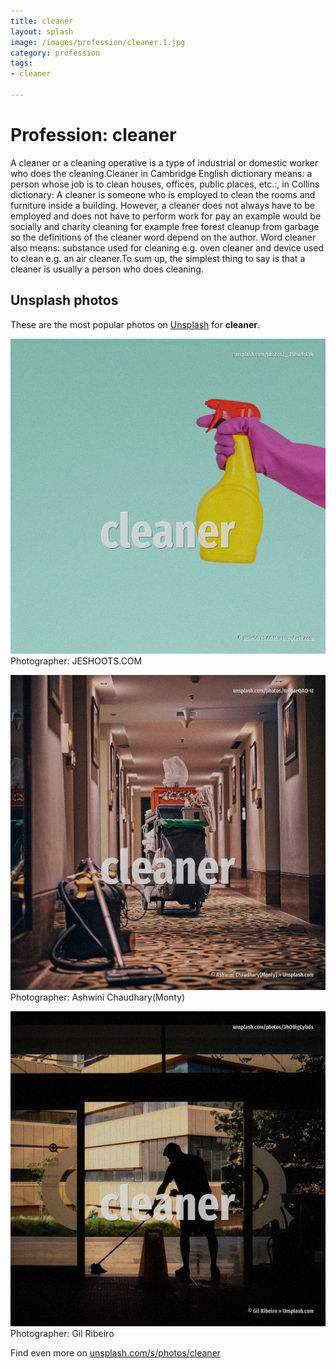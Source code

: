 ```yaml
---
title: cleaner
layout: splash
image: /images/profession/cleaner.1.jpg
category: profession
tags:
- cleaner

---
```

# Profession: cleaner

A cleaner or a cleaning operative is a type of industrial or domestic worker who does the  cleaning.Cleaner in Cambridge English dictionary means: a person whose job is to clean houses,  offices, public places, etc.:, in Collins dictionary: A cleaner is someone who is employed to clean  the rooms and furniture inside a building. However, a cleaner does not always have to be employed and does not have to perform work for pay an  example would be socially and charity cleaning for example free forest cleanup from garbage so the  definitions of the cleaner word depend on the author. Word cleaner also means: substance used for cleaning e.g. oven cleaner and device used to clean e.g. an air cleaner.To sum up, the simplest thing to say is that a cleaner is usually a person who does  cleaning. 

 
## Unsplash photos
These are the most popular photos on [Unsplash](https://unsplash.com) for **cleaner**.
 
![cleaner](/images/profession/cleaner.1.jpg)
Photographer:  JESHOOTS.COM
 
![cleaner](/images/profession/cleaner.2.jpg)
Photographer:  Ashwini Chaudhary(Monty)
 
![cleaner](/images/profession/cleaner.3.jpg)
Photographer:  Gil Ribeiro
 
Find even more on [unsplash.com/s/photos/cleaner](https://unsplash.com/s/photos/cleaner)
 
